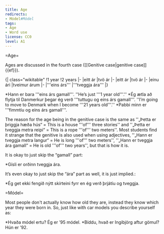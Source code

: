 ```yaml
---
title: Age
redirects:
- Módel#Módel
tags:
- Age
- Word use
license: CC0
level: A1
---
```


=Age=

Ages are discussed in the fourth case ([[Genitive case|genitive case]] {{ef}}).

{| class="wikitable"
!1 year
!2 years
|-
|eitt ár
|tvö ár
|-
|eitt ár
|tvö ár
|-
|einu ári
|tveimur árum
|-
|'''eins árs'''
|'''tveggja ára'''
|}

*Hann er bara '''eins árs gamall'''. ''He’s just '''1 year old'''.''
*Ég ætla að flytja til Danmerkur þegar ég verð '''tuttugu og eins árs gamall'''. ''I’m going to move to Denmark when I become '''21 years old'''.''
*Pabbi minn er '''fimmtíu og eins árs gamall'''.

The reason for the age being in the genitive case is the same as ''„Þetta er þriggja hæða hús“ = This is a house '''of''' three stories'' and ''„Þetta er tveggja metra reipi“ = This is a rope '''of''' two meters''. Most students find it strange that the genitive is also used when using adjectives, ''„Hann er tveggja metra langur“ = He is long '''of''' two meters'', ''„Hann er tveggja ára gamall“ = He is old '''of''' two years'', but that is how it is.

It is okay to just skip the “gamall” part:

*Gísli er orðinn tveggja ára.

It’s even okay to just skip the “ára” part as well, it is just implied.:

*Ég get ekki fengið nýtt skírteini fyrr en ég verð þrjátíu og tveggja.

=Módel=

Most people don't actually know how old they are, instead they know which year they were born in. So, just like with car models you describe yourself as:

*Hvaða módel ertu? Ég er ’95 módel.
*Bíddu, hvað er Ingibjörg aftur gömul? Hún er ’92.

